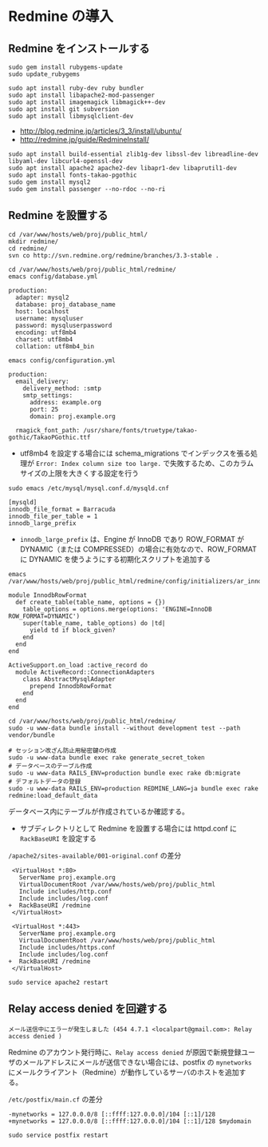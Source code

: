 # Redmine の導入

## Redmine をインストールする

```
sudo gem install rubygems-update
sudo update_rubygems
```

```
sudo apt install ruby-dev ruby bundler
sudo apt install libapache2-mod-passenger
sudo apt install imagemagick libmagick++-dev
sudo apt install git subversion
sudo apt install libmysqlclient-dev
```

- http://blog.redmine.jp/articles/3_3/install/ubuntu/
- http://redmine.jp/guide/RedmineInstall/

```
sudo apt install build-essential zlib1g-dev libssl-dev libreadline-dev libyaml-dev libcurl4-openssl-dev
sudo apt install apache2 apache2-dev libapr1-dev libaprutil1-dev
sudo apt install fonts-takao-pgothic
sudo gem install mysql2
sudo gem install passenger --no-rdoc --no-ri
```

## Redmine を設置する

```
cd /var/www/hosts/web/proj/public_html/
mkdir redmine/
cd redmine/
svn co http://svn.redmine.org/redmine/branches/3.3-stable .
```

```
cd /var/www/hosts/web/proj/public_html/redmine/
emacs config/database.yml
```

```
production:
  adapter: mysql2
  database: proj_database_name
  host: localhost
  username: mysqluser
  password: mysqluserpassword
  encoding: utf8mb4
  charset: utf8mb4
  collation: utf8mb4_bin
```

```
emacs config/configuration.yml
```

```
production:
  email_delivery:
    delivery_method: :smtp
    smtp_settings:
      address: example.org
      port: 25
      domain: proj.example.org

  rmagick_font_path: /usr/share/fonts/truetype/takao-gothic/TakaoPGothic.ttf
```

- utf8mb4 を設定する場合には schema_migrations でインデックスを張る処理が `Error: Index column size too large.` で失敗するため、このカラムサイズの上限を大きくする設定を行う

```
sudo emacs /etc/mysql/mysql.conf.d/mysqld.cnf
```

```
[mysqld]
innodb_file_format = Barracuda
innodb_file_per_table = 1
innodb_large_prefix
```

- `innodb_large_prefix` は、Engine が InnoDB であり ROW_FORMAT が DYNAMIC（または COMPRESSED）の場合に有効なので、ROW_FORMAT に DYNAMIC を使うようにする初期化スクリプトを追加する

```
emacs /var/www/hosts/web/proj/public_html/redmine/config/initializers/ar_innodb_row_format.rb
```

```
module InnodbRowFormat
  def create_table(table_name, options = {})
    table_options = options.merge(options: 'ENGINE=InnoDB ROW_FORMAT=DYNAMIC')
    super(table_name, table_options) do |td|
      yield td if block_given?
    end
  end
end

ActiveSupport.on_load :active_record do
  module ActiveRecord::ConnectionAdapters
    class AbstractMysqlAdapter
      prepend InnodbRowFormat
    end
  end
end
```

```
cd /var/www/hosts/web/proj/public_html/redmine/
sudo -u www-data bundle install --without development test --path vendor/bundle
```

```
# セッション改ざん防止用秘密鍵の作成
sudo -u www-data bundle exec rake generate_secret_token
# データベースのテーブル作成
sudo -u www-data RAILS_ENV=production bundle exec rake db:migrate
# デフォルトデータの登録
sudo -u www-data RAILS_ENV=production REDMINE_LANG=ja bundle exec rake redmine:load_default_data
```

データベース内にテーブルが作成されているか確認する。

- サブディレクトリとして Redmine を設置する場合には httpd.conf に `RackBaseURI` を設定する

`/apache2/sites-available/001-original.conf` の差分

```
 <VirtualHost *:80>
   ServerName proj.example.org
   VirtualDocumentRoot /var/www/hosts/web/proj/public_html
   Include includes/http.conf
   Include includes/log.conf
+  RackBaseURI /redmine
 </VirtualHost>
 
 <VirtualHost *:443>
   ServerName proj.example.org
   VirtualDocumentRoot /var/www/hosts/web/proj/public_html
   Include includes/https.conf
   Include includes/log.conf
+  RackBaseURI /redmine
 </VirtualHost>
```

```
sudo service apache2 restart
```

## Relay access denied を回避する

```
メール送信中にエラーが発生しました (454 4.7.1 <localpart@gmail.com>: Relay access denied )
```

Redmine のアカウント発行時に、`Relay access denied` が原因で新規登録ユーザのメールアドレスにメールが送信できない場合には、postfix の `mynetworks` にメールクライアント（Redmine）が動作しているサーバのホストを追加する。

`/etc/postfix/main.cf` の差分

```
-mynetworks = 127.0.0.0/8 [::ffff:127.0.0.0]/104 [::1]/128
+mynetworks = 127.0.0.0/8 [::ffff:127.0.0.0]/104 [::1]/128 $mydomain
```

```
sudo service postfix restart
```
